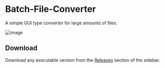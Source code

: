 # Batch-File-Converter
A simple GUI type converter for large amounts of files.

![image](https://user-images.githubusercontent.com/90228717/134821374-54fc429a-21fa-44fe-ac65-826ef4faaba5.png)

## Download
Download any executable version from the [Releases](https://github.com/Rafael-VP/Batch-File-Converter/releases "Releases") section of the sidebar.
